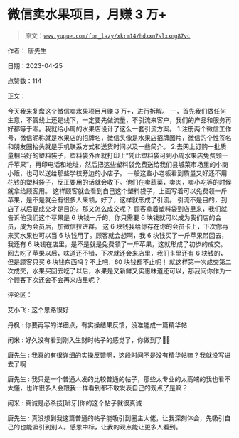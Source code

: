 # 微信卖水果项目，月赚 3 万+

> 原文：[`www.yuque.com/for_lazy/xkrm14/hdxxn7slxxng87vc`](https://www.yuque.com/for_lazy/xkrm14/hdxxn7slxxng87vc)

作者： 唐先生

日期：2023-04-25

点赞数：114

正文：

今天我来复盘这个微信卖水果项目月赚 3 万+，进行拆解。 一，首先我们做任何生意，不管线上还是线下，一定要先做流量，不引流来客户，我们的产品和服务再好都等于零。我就给小周的水果店设计了这么一套引流方案。 1.注册两个微信工作号，微信昵称就是水果店的招牌名，微信头像是水果店招牌图片，微信的个性签名和朋友圈抬头就是手机联系方式和送货时间以及一些简介。 2.去网上订购一批质量相当好的塑料袋子，塑料袋外面就打印上“凭此塑料袋可到小周水果店免费领一斤苹果”，再印电话和地址，然后把这些塑料袋免费送给我们县城菜市场里的小商小贩，也可以送给那些学校旁边的小店子。 一般这些小老板看到质量又好还不用花钱的塑料袋子，反正要用的话就会收下。他们在卖蔬菜，卖肉，卖小吃等的时候就拿给顾客用。 这样顾客就会看到自己这个塑料袋子，上面写着可以免费领一斤苹果，是不是就会有很多人来领，好了，这样就形成了引流。 引流不是目的，到店了以后要成交才是目的。那又怎么成交呢？ 顾客拿着塑料袋到店里来，我们就告诉他我们这个苹果是 6 块钱一斤的，你只需要 6 块钱就可以成为我们店的会员，成为会员后，加微信拉进群。 这 6 块钱我给你存在你的会员卡上，下次你再来买水果也可以当 6 块钱用了。顾客就会想啊，我 6 块钱买了一斤苹果带回去，我还有 6 块钱在店里，是不是就是免费领了一斤苹果，这就形成了初步的成交。 回去吃了苹果以后，味道还不错，下次就还会来店里，我们卡里还有 6 块钱的，但是顾客只买 6 块钱东西吗？不止吧，60 块钱都不止呢！ 就这样第一次成交第二次成交，水果买回去吃了以后，水果是又新鲜又实惠味道还可以，那我问你作为一个顾客下次还会不会再来店里呢？

评论区：

艾小飞 : 这个思路很好

丹枫 : 你要再写的详细点，有实操结果反馈，没准能成一篇精华帖

闲米 : 好久没有看到刚入生财时帖子的感觉了，你做到了👍🏻

唐先生 : 我真的有很详细的实操反馈啊，这段时间不是没有精华帖嘛？我就没写进去了啊

唐先生 : 我只是一个普通人发的比较普通的帖子，那些太专业的太高端的我也看不太懂，也许很多人会跟我一样看到都不敢发表自己的观点了是嘛？

闲米 : 真诚是必杀技[呲牙]你的这个帖子就很真诚

唐先生 : 真没想到我这篇普通的帖子能吸引到圈主大佬，让我深刻体会，先吸引自己的也能吸引到别人。感恩中标，让我的观点能让更多人看到。

